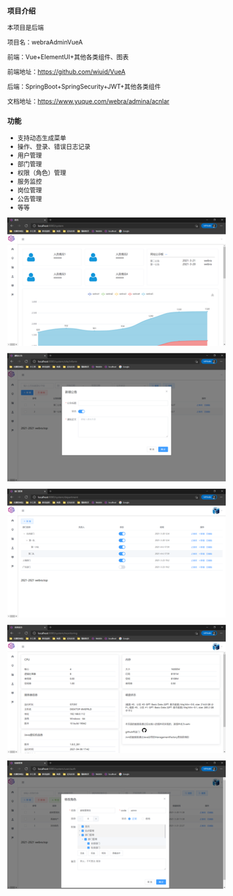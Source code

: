 ### 项目介绍

本项目是后端

项目名：webraAdminVueA

前端：Vue+ElementUI+其他各类组件、图表

前端地址：https://github.com/wiuid/VueA

后端：SpringBoot+SpringSecurity+JWT+其他各类组件

文档地址：https://www.yuque.com/webra/admina/acnlar

### 功能

- 支持动态生成菜单
- 操作、登录、错误日志记录
- 用户管理
- 部门管理
- 权限（角色）管理
- 服务监控
- 岗位管理
- 公告管理
- 等等

![home.png](ReadImages/home.png)

![inform.png](ReadImages/inform.png)

![department.png](ReadImages/department.png)

![monitoring.png](ReadImages/monitoring.png)

![auth.png](ReadImages/auth.png)







